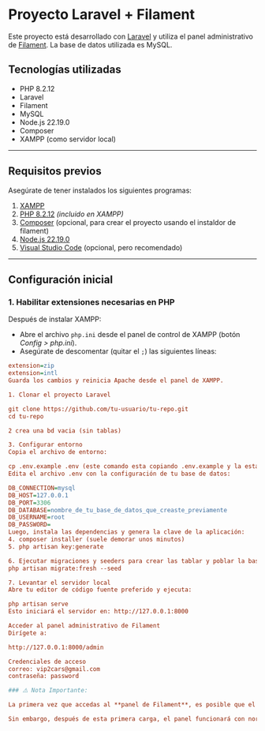 # Proyecto Laravel + Filament

Este proyecto está desarrollado con [Laravel](https://laravel.com/) y utiliza el panel administrativo de [Filament](https://filamentphp.com/). La base de datos utilizada es MySQL.

## Tecnologías utilizadas

- PHP 8.2.12
- Laravel
- Filament
- MySQL
- Node.js 22.19.0
- Composer
- XAMPP (como servidor local)

---

## Requisitos previos

Asegúrate de tener instalados los siguientes programas:

1. [XAMPP](https://www.apachefriends.org/index.html)
2. [PHP 8.2.12](https://www.php.net/downloads) *(incluido en XAMPP)*
3. [Composer](https://getcomposer.org/) (opcional, para crear el proyecto usando el instaldor   de filament)
4. [Node.js 22.19.0](https://nodejs.org/)
5. [Visual Studio Code](https://code.visualstudio.com/) (opcional, pero recomendado)

---

## Configuración inicial

### 1. Habilitar extensiones necesarias en PHP

Después de instalar XAMPP:

- Abre el archivo `php.ini` desde el panel de control de XAMPP (botón *Config > php.ini*).
- Asegúrate de descomentar (quitar el `;`) las siguientes líneas:

```ini
extension=zip
extension=intl
Guarda los cambios y reinicia Apache desde el panel de XAMPP.

1. Clonar el proyecto Laravel

git clone https://github.com/tu-usuario/tu-repo.git
cd tu-repo

2 crea una bd vacia (sin tablas)

3. Configurar entorno
Copia el archivo de entorno:

cp .env.example .env (este comando esta copiando .env.example y la está nombrando .env)
Edita el archivo .env con la configuración de tu base de datos:

DB_CONNECTION=mysql
DB_HOST=127.0.0.1
DB_PORT=3306
DB_DATABASE=nombre_de_tu_base_de_datos_que_creaste_previamente
DB_USERNAME=root
DB_PASSWORD=
Luego, instala las dependencias y genera la clave de la aplicación:
4. composer installer (suele demorar unos minutos)
5. php artisan key:generate

6. Ejecutar migraciones y seeders para crear las tablar y poblar la base de datos
php artisan migrate:fresh --seed

7. Levantar el servidor local
Abre tu editor de código fuente preferido y ejecuta:

php artisan serve
Esto iniciará el servidor en: http://127.0.0.1:8000

Acceder al panel administrativo de Filament
Dirígete a:

http://127.0.0.1:8000/admin

Credenciales de acceso
correo: vip2cars@gmail.com
contraseña: password

### ⚠️ Nota Importante:

La primera vez que accedas al **panel de Filament**, es posible que el tiempo de carga sea más largo de lo habitual. Esto se debe a que Filament realiza una **carga inicial de recursos** (como configuraciones y caché) en su primer uso. 

Sin embargo, después de esta primera carga, el panel funcionará con normalidad y los tiempos de carga se reducirán significativamente en accesos posteriores.
